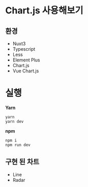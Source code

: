 # Chart.js 사용해보기
## 환경
- Nuxt3
- Typescript
- Less
- Element Plus
- Chart.js
- Vue Chart.js
# 실행
**Yarn**
```
yarn
yarn dev
```
**npm**
```
npm i
npm run dev
```
## 구현 된 차트
- Line
- Radar

